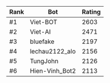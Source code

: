 Rank|Bot|Rating
---|---|---
#1|Viet-BOT|2603
#2|Viet-AI|2471
#3|bluefake|2197
#4|lechau2122_alo|2156
#5|TungJohn|2126
#6|Hien-Vinh_Bot2|2113
